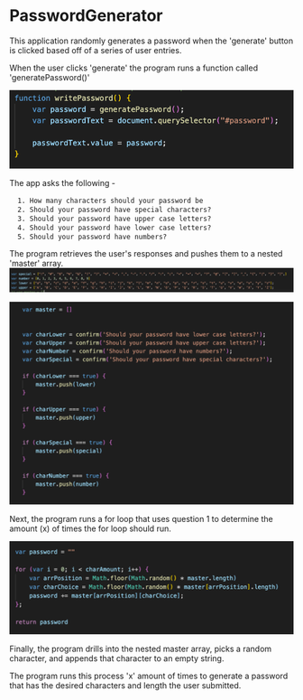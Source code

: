 # PasswordGenerator

This application randomly generates a password when the 'generate' button is clicked based off of a series of user entries. 

When the user clicks 'generate' the program runs a function called 'generatePassword()'

![](Images/Screenshots/genPassFunction.png)

The app asks the following -

      1. How many characters should your password be
      2. Should your password have special characters?
      3. Should your password have upper case letters?
      4. Should your password have lower case letters?
      5. Should your password have numbers?
      
The program retrieves the user's responses and pushes them to a nested 'master' array.
![](Images/Screenshots/arrays.png)

![](Images/Screenshots/arrayPushes.png)


Next, the program runs a for loop that uses question 1 to determine the amount (x) of times the for loop should run. 

![](Images/Screenshots/forLoop.png)

Finally, the program drills into the nested master array, picks a random character, and appends that character to an empty string.

The program runs this process 'x' amount of times to generate a password that has the desired characters and length the user submitted. 
